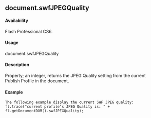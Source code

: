 ## document.swfJPEGQuality

#### Availability

Flash Professional CS6.

#### Usage

document.swfJPEGQuality

#### Description

Property; an integer, returns the JPEG Quality setting from the current Publish Profile in the document.

#### Example

```
The following example display the current SWF JPEG quality:
fl.trace("current profile's JPEG Quality is: " + fl.getDocumentDOM().swfJPEGQuality);

```